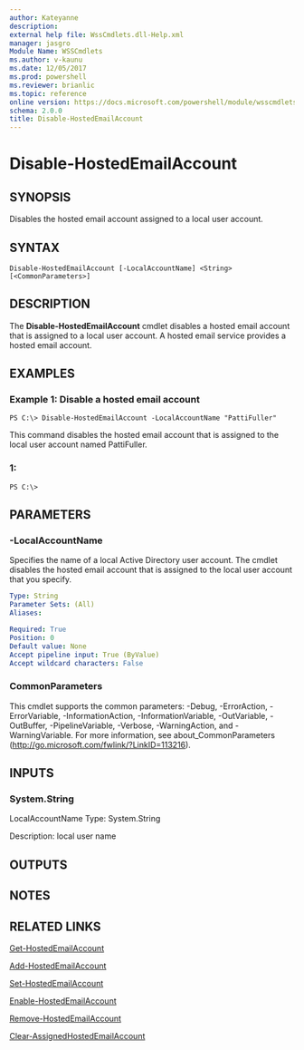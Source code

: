 ```yaml
---
author: Kateyanne
description: 
external help file: WssCmdlets.dll-Help.xml
manager: jasgro
Module Name: WSSCmdlets
ms.author: v-kaunu
ms.date: 12/05/2017
ms.prod: powershell
ms.reviewer: brianlic
ms.topic: reference
online version: https://docs.microsoft.com/powershell/module/wsscmdlets/disable-hostedemailaccount?view=windowsserver2012r2-ps&wt.mc_id=ps-gethelp
schema: 2.0.0
title: Disable-HostedEmailAccount
---
```


# Disable-HostedEmailAccount

## SYNOPSIS
Disables the hosted email account assigned to a local user account.

## SYNTAX

```
Disable-HostedEmailAccount [-LocalAccountName] <String> [<CommonParameters>]
```

## DESCRIPTION
The **Disable-HostedEmailAccount** cmdlet disables a hosted email account that is assigned to a local user account.
A hosted email service provides a hosted email account.

## EXAMPLES

### Example 1: Disable a hosted email account
```
PS C:\> Disable-HostedEmailAccount -LocalAccountName "PattiFuller"
```

This command disables the hosted email account that is assigned to the local user account named PattiFuller.

### 1:
```
PS C:\>
```

## PARAMETERS

### -LocalAccountName
Specifies the name of a local Active Directory user account.
The cmdlet disables the hosted email account that is assigned to the local user account that you specify.

```yaml
Type: String
Parameter Sets: (All)
Aliases: 

Required: True
Position: 0
Default value: None
Accept pipeline input: True (ByValue)
Accept wildcard characters: False
```

### CommonParameters
This cmdlet supports the common parameters: -Debug, -ErrorAction, -ErrorVariable, -InformationAction, -InformationVariable, -OutVariable, -OutBuffer, -PipelineVariable, -Verbose, -WarningAction, and -WarningVariable. For more information, see about_CommonParameters (http://go.microsoft.com/fwlink/?LinkID=113216).

## INPUTS

### System.String
LocalAccountName
Type: System.String

Description: local user name

## OUTPUTS

## NOTES

## RELATED LINKS

[Get-HostedEmailAccount](./Get-HostedEmailAccount.md)

[Add-HostedEmailAccount](./Add-HostedEmailAccount.md)

[Set-HostedEmailAccount](./Set-HostedEmailAccount.md)

[Enable-HostedEmailAccount](./Enable-HostedEmailAccount.md)

[Remove-HostedEmailAccount](./Remove-HostedEmailAccount.md)

[Clear-AssignedHostedEmailAccount](./Clear-AssignedHostedEmailAccount.md)

